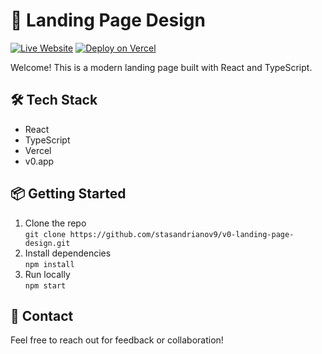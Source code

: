 # 🚀 Landing Page Design

[![Live Website](https://img.shields.io/badge/website-online-brightgreen)](https://vercel.com/stasandrianov9s-projects/v0-landing-page-design)
[![Deploy on Vercel](https://img.shields.io/badge/deployed%20on-vercel-black?logo=vercel)](https://vercel.com/)

Welcome! This is a modern landing page built with React and TypeScript.

## 🛠️ Tech Stack
- React
- TypeScript
- Vercel
- v0.app

## 📦 Getting Started

1. Clone the repo  
   `git clone https://github.com/stasandrianov9/v0-landing-page-design.git`
2. Install dependencies  
   `npm install`
3. Run locally  
   `npm start`

## 🤝 Contact

Feel free to reach out for feedback or collaboration!
